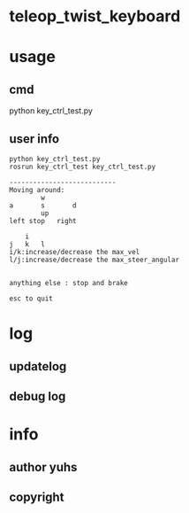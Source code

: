 # teleop_twist_keyboard


# usage
## cmd
python key_ctrl_test.py


## user info
```
python key_ctrl_test.py
rosrun key_ctrl_test key_ctrl_test.py

---------------------------
Moving around:
		w 
a		s		d
		up
left stop	right

	i
j	k	l
i/k:increase/decrease the max_vel
l/j:increase/decrease the max_steer_angular


anything else : stop and brake

esc to quit
```


# log
## updatelog

## debug log


# info
## author yuhs
## copyright